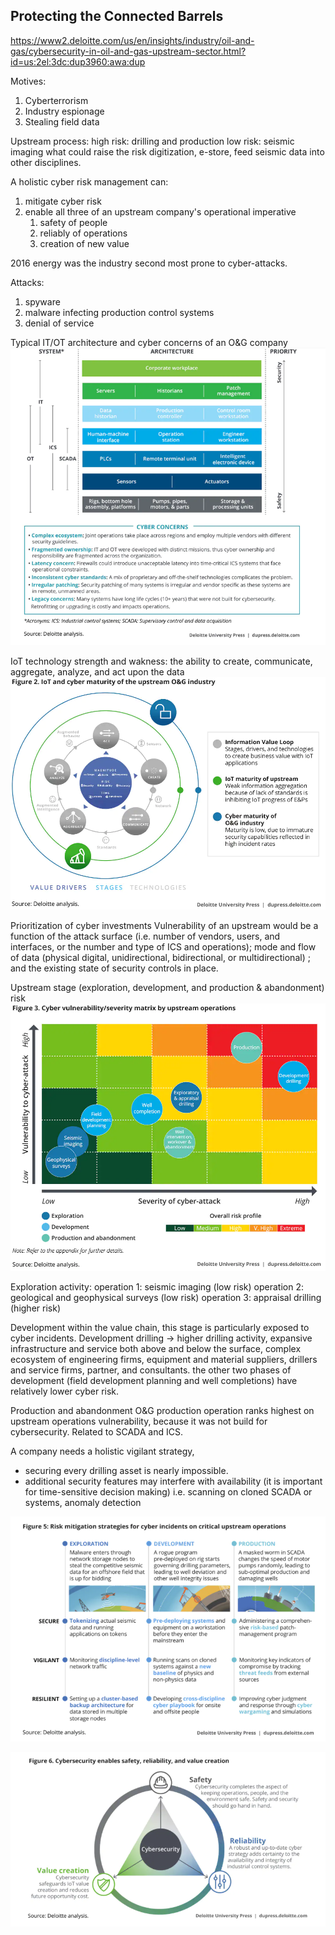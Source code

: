 ## Protecting the Connected Barrels
https://www2.deloitte.com/us/en/insights/industry/oil-and-gas/cybersecurity-in-oil-and-gas-upstream-sector.html?id=us:2el:3dc:dup3960:awa:dup

Motives:
1. Cyberterrorism
2. Industry espionage
3. Stealing field data

Upstream process:
high risk: drilling and production
low risk: seismic imaging
what could raise the risk digitization, e-store, feed seismic data into other disciplines. 

A holistic cyber risk management can:
1. mitigate cyber risk
2. enable all three of an upstream company's operational imperative
	1. safety of people
	2. reliably of operations
	3. creation of new value

2016 energy was the industry second most prone to cyber-attacks.

Attacks:
1. spyware
2. malware infecting production control systems
3. denial of service

Typical IT/OT architecture and cyber concerns of an O&G company
![](attachments/Pasted%20image%2020211122101059.png)


IoT technology strength and wakness:
the ability to create, communicate, aggregate, analyze, and act upon the data
![](attachments/3960_fig2.png)

Prioritization of cyber investments
Vulnerability of an upstream would be a function of the attack surface (i.e. number of vendors, users, and interfaces, or the number and type of ICS and operations); mode and flow of data (physical digital, unidirectional, bidirectional, or multidirectional)
; and the existing state of security controls in place.

Upstream stage (exploration, development, and production & abandonment) risk
![](attachments/3960_fig3.png)

Exploration
activity: 
operation 1: seismic imaging (low risk)
operation 2: geological and geophysical surveys (low risk)
operation 3: appraisal drilling (higher risk)

Development
within the value chain, this stage is particularly exposed to cyber incidents.
Development drilling -> higher drilling activity, expansive infrastructure and service both above and below the surface, complex ecosystem of engineering firms, equipment and material suppliers, drillers and service firms, partner, and consultants. 
the other two phases of development (field development planning and well completions) have relatively lower cyber risk.

Production and abandonment
O&G production operation ranks highest on upstream operations vulnerability, because it was not build for cybersecurity. Related to SCADA and ICS.

A company needs a holistic vigilant strategy, 
- securing every drilling asset is nearly impossible.
- additional security features may interfere with availability (it is important for time-sensitive decision making)
i.e. scanning on cloned SCADA or systems, anomaly detection

![](attachments/Pasted%20image%2020211122154135.png)


![](attachments/Pasted%20image%2020211122154419.png)